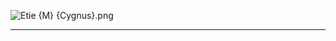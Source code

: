 ![Etie {M} {Cygnus}.png](https://raw.githubusercontent.com/Klokinator/FE-Repo/main/Portrait%20Repository/FE17%20Mugs%20(Engage)/Alternate%20Classes%20and%20Genders/Etie%20(M)%20%7BCygnus%7D.png "Etie {M} {Cygnus}.png")



----

